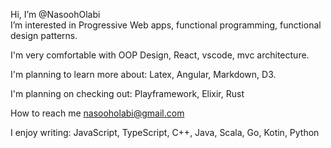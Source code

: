 Hi, I’m @NasoohOlabi  <br/>
I’m interested in Progressive Web apps, functional programming, functional design patterns.

I'm very comfortable with OOP Design, React, vscode, mvc architecture. <br/>

I'm planning to learn more about: Latex, Angular, Markdown, D3.

I'm planning on checking out: Playframework, Elixir, Rust  <br/>

How to reach me nasooholabi@gmail.com  <br/>

I enjoy writing:
JavaScript, TypeScript, C++, Java, Scala, Go, Kotin, Python
